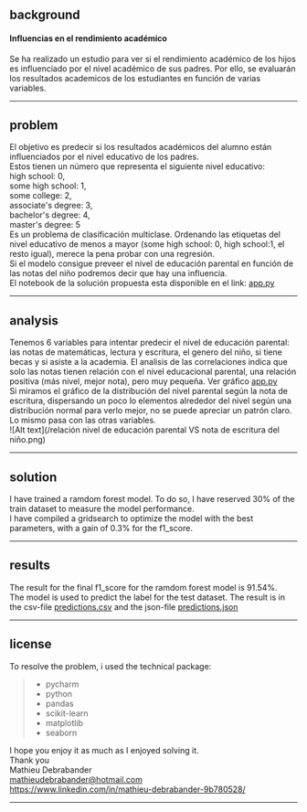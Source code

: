 ## background
#### Influencias en el rendimiento académico
Se ha realizado un estudio para ver si el rendimiento académico de los hijos es influenciado por el nivel académico de sus padres. Por ello, se evaluarán los resultados academicos de los estudiantes en función de varias variables.
***
## problem
El objetivo es predecir si los resultados académicos del alumno están influenciados por el nivel educativo de los padres.  
Estos tienen un número que representa el siguiente nivel educativo:  
high school: 0,  
some high school: 1,  
some college: 2,  
associate's degree: 3,  
bachelor's degree: 4,  
master's degree: 5  
Es un problema de clasificación multiclase. Ordenando las etiquetas del nivel educativo de menos a mayor (some high school: 0, high school:1, el resto igual), merece la pena probar con una regresión.  
Si el modelo consigue preveer el nivel de educación parental en función de las notas del niño podremos decir que hay una influencia.  
El notebook de la solución propuesta esta disponible en el link: [app.py](/app.py) 
***
## analysis
Tenemos 6 variables para intentar predecir el nivel de educación parental: las notas de matemáticas, lectura y escritura, el genero del niño, si tiene becas y si asiste a la academia. El analisis de las correlaciones indica que solo las notas tienen relación con el nivel educacional parental, una relación positiva (más nivel, mejor nota), pero muy pequeña. Ver gráfico [app.py](/app.py)  
Si miramos el gráfico de la distribución del nivel parental según la nota de escritura, dispersando un poco lo elementos alrededor del nivel según una distribución normal para verlo mejor, no se puede apreciar un patrón claro. Lo mismo pasa con las otras variables.  
![Alt text](/relación nivel de educación parental VS nota de escritura del niño.png)
***
## solution
I have trained a ramdom forest model. To do so, I have reserved 30% of the train dataset to measure the model performance.  
I have compiled a gridsearch to optimize the model with the best parameters, with a gain of 0.3% for the f1_score.
***
## results
The result for the final f1_score for the ramdom forest model is 91.54%.  
The model is used to predict the label for the test dataset. The result is in the csv-file [predictions.csv](/predictions.csv) and the json-file [predictions.json](/predictions.json)
***
## license
To resolve the problem, i used the technical package:
> - pycharm
> - python
> - pandas
> - scikit-learn
> - matplotlib
> - seaborn  

I hope you enjoy it as much as I enjoyed solving it.  
Thank you  
Mathieu Debrabander  
mathieudebrabander@hotmail.com  
https://www.linkedin.com/in/mathieu-debrabander-9b780528/
***

